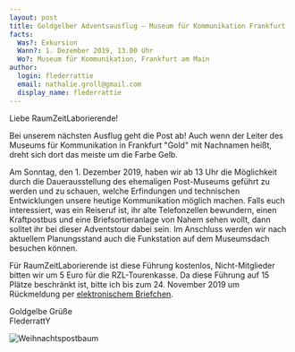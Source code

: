 ```yaml
---
layout: post
title: Goldgelber Adventsausflug – Museum für Kommunikation Frankfurt
facts:
  Was?: Exkursion
  Wann?: 1. Dezember 2019, 13.00 Uhr
  Wo?: Museum für Kommunikation, Frankfurt am Main
author:
  login: flederrattie
  email: nathalie.groll@gmail.com
  display_name: flederrattie
---
```


Liebe RaumZeitLaborierende!

Bei unserem nächsten Ausflug geht die Post ab!
Auch wenn der Leiter des Museums für Kommunikation in Frankfurt "Gold" mit Nachnamen heißt, dreht sich dort das meiste um die Farbe Gelb.

Am Sonntag, den 1. Dezember 2019, haben wir ab 13 Uhr die Möglichkeit durch die Dauerausstellung des ehemaligen Post-Museums geführt zu werden und zu schauen, welche Erfindungen und technischen Entwicklungen unsere heutige Kommunikation möglich machen.
Falls euch interessiert, was ein Reiseruf ist, ihr alte Telefonzellen bewundern, einen Kraftpostbus und eine Briefsortieranlage von Nahem sehen wollt, dann solltet ihr bei dieser Adventstour dabei sein.
Im Anschluss werden wir nach aktuellem Planungsstand auch die Funkstation auf dem Museumsdach besuchen können.

Für RaumZeitLaborierende ist diese Führung kostenlos, Nicht-Mitglieder bitten wir um 5 Euro für die RZL-Tourenkasse.
Da diese Führung auf 15 Plätze beschränkt ist, bitte ich bis zum 24. November 2019 um Rückmeldung per [elektronischem Briefchen](mailto:nathalie.groll@gmail.com).

Goldgelbe Grüße <br/>
FlederrattY

![Weihnachtspostbaum](/assets/Weihnachtspostbaum.jpg)
